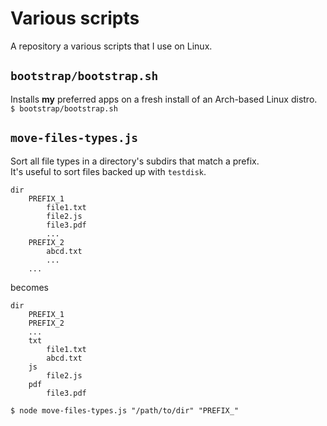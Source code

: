 # Various scripts
A repository a various scripts that I use on Linux.

## `bootstrap/bootstrap.sh`
Installs **my** preferred apps on a fresh install of an Arch-based Linux distro.  
`$ bootstrap/bootstrap.sh`

## `move-files-types.js`
Sort all file types in a directory's subdirs that match a prefix.  
It's useful to sort files backed up with `testdisk`.  
```
dir
	PREFIX_1
		file1.txt
		file2.js
		file3.pdf
		...
	PREFIX_2
		abcd.txt
		...
	...
```
becomes
```
dir
	PREFIX_1
	PREFIX_2
	...
	txt
		file1.txt
		abcd.txt
	js
		file2.js
	pdf
		file3.pdf
```
`$ node move-files-types.js "/path/to/dir" "PREFIX_"`